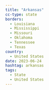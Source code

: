 ```yaml
---
title: "Arkansas"
cc-type: state
borders:
  - Louisiana
  - Mississippi
  - Missouri
  - Oklahoma
  - Tennessee
  - Texas
country:
  - United States
date: 2023-06-24
hashtag: arkansas
tags:
  - State
  - United States
---
```

